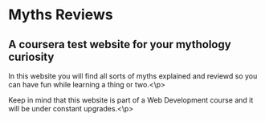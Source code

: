 
<h1>Myths Reviews</h1>

<h2>A coursera test website for your mythology curiosity</h2>

<p>In this website you will find all sorts of myths explained and reviewd so you can have fun while learning a thing or two.<\p>
<p>Keep in mind that this website is part of a Web Development course and it will be under constant upgrades.<\p>

